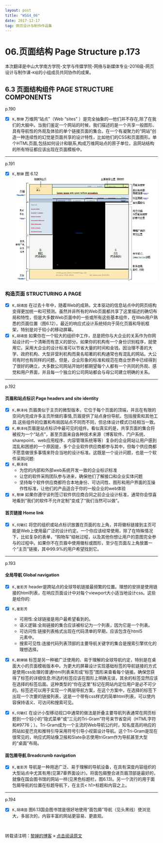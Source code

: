 ```yaml
---
layout: post
title: "WSG4_06"
date: 2017-12-17   
tag: 网页设计与制作作品集
---
```


# **06.页面结构 Page Structure p.173**
本次翻译是中山大学南方学院-文学与传媒学院-网络与新媒体专业-2016级-网页设计与制作课-`K组`的小组成员共同协作的成果。


## **6.3 页面结构组件 PAGE STRUCTURE COMPONENTS**
p.190
- [x] `K,黎婵`  万维网“站点”（Web “sites” ）是完全抽象的—他们并不存在,除了在我们的大脑中。当我们鉴定一个网站的时候，我们描述的是一个共享一般图形、具有导航性的外观及体验的单个链接页面的集合。在一个有凝聚力的“网站”创造一种连续性的幻觉是页面共享的设计特性，比如他们的CSS和页面图形。单个HTML页面,包括如何设计和联系,构成万维网站点的原子单位，且网站结构的所有特征都应该出现在页面模板中。 

---

p.191
- [x] `K,黎婵`  图 6.12 ![图 6.12](/images/posts/WSG4_K组翻译//1512841440(1).jpg)

### 构造页面 STRUCTURING A PAGE
- [x]  `K,胡靖茵` 在过去十年中，随着Web的成熟，文本驱动的信息站点中的网页结构变得更加统一和可预测。虽然并非所有的Web页面都共享了这里描述的确切布局和特性，但是大多数Web页面中的一些或所有这些基本组件，在Web用户熟悉的页面位置（图6.12）。最近的响应式设计系统倾向于简化页眉和导航框架，特别是对于较小的移动屏幕。
- [x]  `K,胡靖茵` 如果你在一个较大的组织中工作，总是把你与大企业的关系作为你网站设计的一个清晰而有意义的部分。如果你的机构有一个身份识别程序，就使用它。采用大企业的设计标准可以节省大量的时间和金钱。因治理不善的大学、政府机构、大型非营利机构而臭名昭著的机构通常也有混乱的网站。大公司有时也有同样的问题，但是，企业形象的标准和规范在商业世界中已经得到了很好的确立，大多数公司网站开始时都期望每个人都有一个共同的外观、感觉和用户界面，并且每一个独立的公司网站都会与母公司建立明确的关系。

---
p.192
#### **页眉和站点标识 Page headers and site identity**
- [x]  `K,蔡泽纯` 页眉类似于主页的微型版本，它位于每个页面的顶端，并且在有限的空间内完成许多主页所做的事情,页眉提供了站点身份导航，包括搜索和其他工具.这些组件的位置和布局因站点不同而不同，但总体设计模式已经相当一致。
- [x]  `K,蔡泽纯`页眉是站点标识中最可见的组件。看似真实的是，共享页面的集合将被视为一个“站点”，甚至页面来自各种技术来源（博客软件、门户系统、sharepoint、web应用程序、内容管理系统等等）复杂的企业网站让用户感到混乱和困惑的一个原因是，多个企业软件供应商都参与其中，但每个供应商都不愿意做很多事情来符合当地的设计标准。这既是一个设计问题，也是一个软件采购问题:
- [x]  `K,蔡泽纯`
	- 为您的内部和外部web系统开发一致的企业标识标准
	- 让您的软件采购团队参与进来，确保他们了解接口和企业实体问题
	- 坚持每个软件供应商都符合本地身份、可访问性、图形和用户界面的互操作性标准，让他们的产品适合于你的一般企业的web体验
- [x]  `K,黎婵` 如果你遵守谈判签订软件供应商合同之前企业设计标准，通常你会惊喜地看到“我们的软件不允许定制”变成了“我们当然可以做”。

#### **首页链接 Home link**
- [x]  `K,何敏红` 将您的组织或站点标识放置在页面的左上角，并将徽标链接到主页可能是Web上使用最广泛的设计约定。一个你应该经常使用，除了在特殊情况下，比如复杂的表单，“购物车”结帐过程，以及其他你想让用户的意图完全参与的过程中。如果你不在页眉中使用徽标或图形，至少在页面左上角放置一个“主页”链接，其中99.9%的用户希望找到它。

---
p.193

#### **全局导航 Global navigation**
- [x]  `K,崔影芳` header是跨站点的全球导航链接最频繁的位置。理想的安排是使用链接的html列表，在响应页面设计中对每个viewport大小适当地设计css。这些是给你的:
- [x]  `K,崔影芳` 
	- 可用性:全球链接是用户最希望看到的。
	- 语义逻辑:全局链接的集合应该被标记为一个列表，因为它是一个列表。
	- 可访问性:链接列表格式出现在代码清单的早期，应该包含在html5 <nav >元素中。
	- 搜索可见性:连接代码列表顶部的主要导航关键字的集合是搜索引擎优化的理想选择。
- [x]  `K,赖婵娟` 
标签是另一种被广泛使用的、易于理解的全球导航约定，特别是在桌面大小的页面模板版本中。为更大的屏幕设计实现基础标签的导航链接的方式是使用css处理的普通html列表来形成“标签”图形来查看每个链接。确保您获得了标签的详细信息:所选的标签应该在图形上明确无误，其余的标签显然应该在选择的标签后面。这种类型的“你在这里”标记在网站内定位用户是必不可少的。标签还可以用于实现一个两层导航方案，在这个方案中，在选择的标签下出现一个次要的链接列表，这是一个带有css样式的简单html列表，可以使内容保持语义、可访问和搜索可见。

- [x]  `K,何敏红`  在设计小型移动视口中通常的做法是折叠主要导航列表通常在网页标题到一个较小的“隐式菜单”或“三元的Tri-Gram”符号来节省空间（HTML字符和#9776；）。Tri-Gram成为一个主流的Web导航公约时，知名度高的响应的网站如星巴克和推特引导采用符号引导小视窗设计导航。这个Tri-Gram是现在很常见的，响应式网站像卫报和Slate杂志使用triGram作为导航甚至大型的“桌面”布局。

#### **面包屑导航 Breadcrumb navigation**
- [x]  `K,崔影芳` 导航是一种用途广泛、易于理解的导航设备，在具有深度内容组织的大型站点中尤其有用(见第7章界面设计)。将面包屑整合进页眉顶部是最好的，就像在国会图书馆的网站一样(见黑色标题栏，图6.13)。另一个流行的用于面包屑导航的位置在标题导航下，在主页<
h1>标题和内容之上。

---
p.194
- [x]  `K,胡靖茵` 图6.13国会图书馆是很好地使用“面包屑”导航（见头黑线）使浏览大，多层次的，内容丰富的网站更容易、更直观。

<br>

转载请注明：[黎婵的博客](https://cherrylichan.github.io/) » [点击阅读原文](https://cherrylichan.github.io/2017/12/WSG4_06(K组翻译)/)

